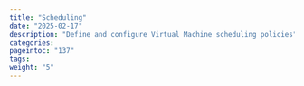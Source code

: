```yaml
---
title: "Scheduling"
date: "2025-02-17"
description: "Define and configure Virtual Machine scheduling policies"
categories:
pageintoc: "137"
tags:
weight: "5"
---
```


<!--# Capacity Planning -->
